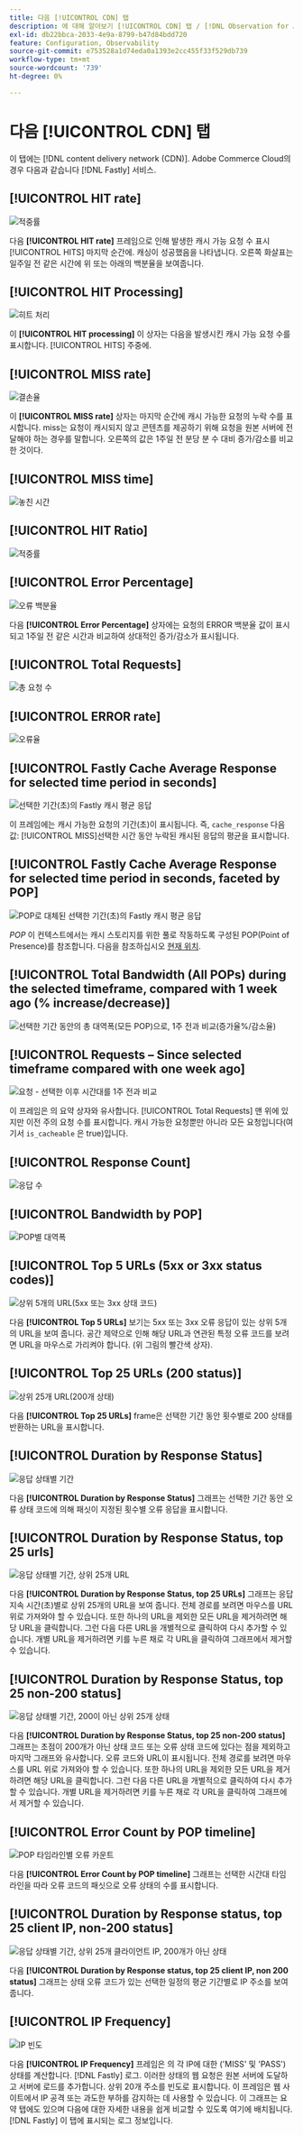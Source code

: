 ```yaml
---
title: 다음 [!UICONTROL CDN] 탭
description: 에 대해 알아보기 [!UICONTROL CDN] 탭 / [!DNL Observation for Adobe Commerce].
exl-id: db22bbca-2033-4e9a-8799-b47d84bdd720
feature: Configuration, Observability
source-git-commit: e753528a1d74eda0a1393e2cc455f33f529db739
workflow-type: tm+mt
source-wordcount: '739'
ht-degree: 0%

---
```


# 다음 [!UICONTROL CDN] 탭

이 탭에는 [!DNL content delivery network (CDN)]. Adobe Commerce Cloud의 경우 다음과 같습니다 [!DNL Fastly] 서비스.

## [!UICONTROL HIT rate]

![적중률](../../assets/tools/observation-for-adobe-commerce/cdn-tab-1.png)

다음 **[!UICONTROL HIT rate]** 프레임으로 인해 발생한 캐시 가능 요청 수 표시 [!UICONTROL HITS] 마지막 순간에. 캐싱이 성공했음을 나타냅니다. 오른쪽 화살표는 일주일 전 같은 시간에 위 또는 아래의 백분율을 보여줍니다.

## [!UICONTROL HIT Processing]

![히트 처리](../../assets/tools/observation-for-adobe-commerce/cdn-tab-2.png)

이 **[!UICONTROL HIT processing]** 이 상자는 다음을 발생시킨 캐시 가능 요청 수를 표시합니다. [!UICONTROL HITS] 주중에.

## [!UICONTROL MISS rate]

![결손율](../../assets/tools/observation-for-adobe-commerce/cdn-tab-3.png)

이 **[!UICONTROL MISS rate]** 상자는 마지막 순간에 캐시 가능한 요청의 누락 수를 표시합니다. miss는 요청이 캐시되지 않고 콘텐츠를 제공하기 위해 요청을 원본 서버에 전달해야 하는 경우를 말합니다. 오른쪽의 값은 1주일 전 분당 분 수 대비 증가/감소를 비교한 것이다.

## [!UICONTROL MISS time]

![놓친 시간](../../assets/tools/observation-for-adobe-commerce/cdn-tab-4.png)

## [!UICONTROL HIT Ratio]

![적중률](../../assets/tools/observation-for-adobe-commerce/cdn-tab-5.png)

## [!UICONTROL Error Percentage]

![오류 백분율](../../assets/tools/observation-for-adobe-commerce/cdn-tab-6.png)

다음 **[!UICONTROL Error Percentage]** 상자에는 요청의 ERROR 백분율 값이 표시되고 1주일 전 같은 시간과 비교하여 상대적인 증가/감소가 표시됩니다.

## [!UICONTROL Total Requests]

![총 요청 수](../../assets/tools/observation-for-adobe-commerce/cdn-tab-7.png)

## [!UICONTROL ERROR rate]

![오류율](../../assets/tools/observation-for-adobe-commerce/cdn-tab-8.png)

## [!UICONTROL Fastly Cache Average Response for selected time period in seconds]

![선택한 기간(초)의 Fastly 캐시 평균 응답](../../assets/tools/observation-for-adobe-commerce/cdn-tab-9.png)

이 프레임에는 캐시 가능한 요청의 기간(초)이 표시됩니다. 즉, `cache_response` 다음 값: [!UICONTROL MISS]선택한 시간 동안 누락된 캐시된 응답의 평균을 표시합니다.

## [!UICONTROL Fastly Cache Average Response for selected time period in seconds, faceted by POP]

![POP로 대체된 선택한 기간(초)의 Fastly 캐시 평균 응답](../../assets/tools/observation-for-adobe-commerce/cdn-tab-10.png)

*POP* 이 컨텍스트에서는 캐시 스토리지를 위한 풀로 작동하도록 구성된 POP(Point of Presence)를 참조합니다. 다음을 참조하십시오 [현재 위치](https://developer.fastly.com/learning/concepts/pop/).

## [!UICONTROL Total Bandwidth (All POPs) during the selected timeframe, compared with 1 week ago (% increase/decrease)]

![선택한 기간 동안의 총 대역폭(모든 POP)으로, 1주 전과 비교(증가율%/감소율)](../../assets/tools/observation-for-adobe-commerce/cdn-tab-11.png)

## [!UICONTROL Requests – Since selected timeframe compared with one week ago]

![요청 - 선택한 이후 시간대를 1주 전과 비교](../../assets/tools/observation-for-adobe-commerce/cdn-tab-12.png)

이 프레임은 의 요약 상자와 유사합니다. [!UICONTROL Total Requests] 맨 위에 있지만 이전 주의 요청 수를 표시합니다. 캐시 가능한 요청뿐만 아니라 모든 요청입니다(여기서 `is_cacheable` 은 true)입니다.

## [!UICONTROL Response Count]

![응답 수](../../assets/tools/observation-for-adobe-commerce/cdn-tab-13.png)

## [!UICONTROL Bandwidth by POP]

![POP별 대역폭](../../assets/tools/observation-for-adobe-commerce/cdn-tab-14.png)

## [!UICONTROL Top 5 URLs (5xx or 3xx status codes)]

![상위 5개의 URL(5xx 또는 3xx 상태 코드)](../../assets/tools/observation-for-adobe-commerce/cdn-tab-15.gif)

다음 **[!UICONTROL Top 5 URLs]** 보기는 5xx 또는 3xx 오류 응답이 있는 상위 5개의 URL을 보여 줍니다. 공간 제약으로 인해 해당 URL과 연관된 특정 오류 코드를 보려면 URL을 마우스로 가리켜야 합니다. (위 그림의 빨간색 상자).

## [!UICONTROL Top 25 URLs (200 status)]

![상위 25개 URL(200개 상태)](../../assets/tools/observation-for-adobe-commerce/cdn-tab-16.gif)

다음 **[!UICONTROL Top 25 URLs]** frame은 선택한 기간 동안 횟수별로 200 상태를 반환하는 URL을 표시합니다.

## [!UICONTROL Duration by Response Status]

![응답 상태별 기간](../../assets/tools/observation-for-adobe-commerce/cdn-tab-17.png)

다음 **[!UICONTROL Duration by Response Status]** 그래프는 선택한 기간 동안 오류 상태 코드에 의해 패싯이 지정된 횟수별 오류 응답을 표시합니다.

## [!UICONTROL Duration by Response Status, top 25 urls]

![응답 상태별 기간, 상위 25개 URL](../../assets/tools/observation-for-adobe-commerce/cdn-tab-18.gif)

다음 **[!UICONTROL Duration by Response Status, top 25 URLs]** 그래프는 응답 지속 시간(초)별로 상위 25개의 URL을 보여 줍니다. 전체 경로를 보려면 마우스를 URL 위로 가져와야 할 수 있습니다. 또한 하나의 URL을 제외한 모든 URL을 제거하려면 해당 URL을 클릭합니다. 그런 다음 다른 URL을 개별적으로 클릭하여 다시 추가할 수 있습니다. 개별 URL을 제거하려면 키를 누른 채로 각 URL을 클릭하여 그래프에서 제거할 수 있습니다.

## [!UICONTROL Duration by Response Status, top 25 non-200 status]

![응답 상태별 기간, 200이 아닌 상위 25개 상태](../../assets/tools/observation-for-adobe-commerce/cdn-tab-19.gif)

다음 **[!UICONTROL Duration by Response Status, top 25 non-200 status]** 그래프는 초점이 200개가 아닌 상태 코드 또는 오류 상태 코드에 있다는 점을 제외하고 마지막 그래프와 유사합니다. 오류 코드와 URL이 표시됩니다. 전체 경로를 보려면 마우스를 URL 위로 가져와야 할 수 있습니다. 또한 하나의 URL을 제외한 모든 URL을 제거하려면 해당 URL을 클릭합니다. 그런 다음 다른 URL을 개별적으로 클릭하여 다시 추가할 수 있습니다. 개별 URL을 제거하려면 키를 누른 채로 각 URL을 클릭하여 그래프에서 제거할 수 있습니다.

## [!UICONTROL Error Count by POP timeline]

![POP 타임라인별 오류 카운트](../../assets/tools/observation-for-adobe-commerce/cdn-tab-20.png)

다음 **[!UICONTROL Error Count by POP timeline]** 그래프는 선택한 시간대 타임라인을 따라 오류 코드의 패싯으로 오류 상태의 수를 표시합니다.

## [!UICONTROL Duration by Response status, top 25 client IP, non-200 status]

![응답 상태별 기간, 상위 25개 클라이언트 IP, 200개가 아닌 상태](../../assets/tools/observation-for-adobe-commerce/cdn-tab-21.gif)

다음 **[!UICONTROL Duration by Response status, top 25 client IP, non 200 status]** 그래프는 상태 오류 코드가 있는 선택한 일정의 평균 기간별로 IP 주소를 보여 줍니다.

## [!UICONTROL IP Frequency]

![IP 빈도](../../assets/tools/observation-for-adobe-commerce/cdn-tab-22.jpeg)

다음 **[!UICONTROL IP Frequency]** 프레임은 의 각 IP에 대한 (&#39;MISS&#39; 및 &#39;PASS&#39;) 상태를 계산합니다. [!DNL Fastly] 로그. 이러한 상태의 웹 요청은 원본 서버에 도달하고 서버에 로드를 추가합니다. 상위 20개 주소를 빈도로 표시합니다. 이 프레임은 웹 사이트에서 IP 공격 또는 과도한 부하를 감지하는 데 사용할 수 있습니다. 이 그래프는 요약 탭에도 있으며 다음에 대한 자세한 내용을 쉽게 비교할 수 있도록 여기에 배치됩니다. [!DNL Fastly] 이 탭에 표시되는 로그 정보입니다.
